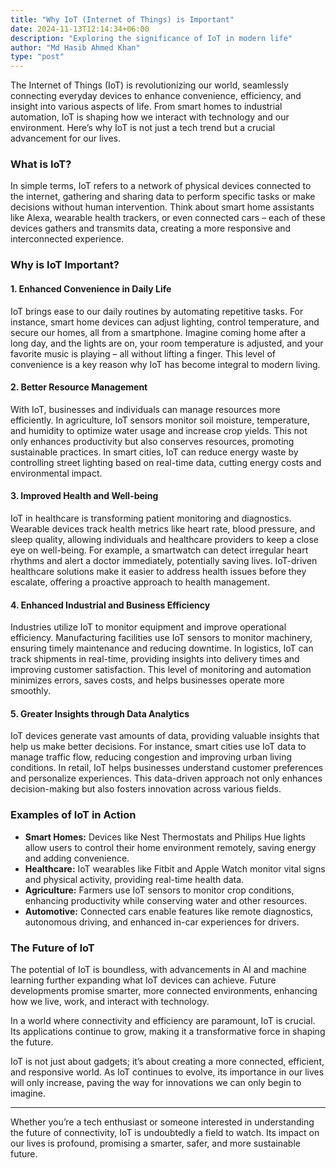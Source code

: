 ```yaml
---
title: "Why IoT (Internet of Things) is Important"
date: 2024-11-13T12:14:34+06:00
description: "Exploring the significance of IoT in modern life"
author: "Md Hasib Ahmed Khan"
type: "post"
---
```


The Internet of Things (IoT) is revolutionizing our world, seamlessly connecting everyday devices to enhance convenience, efficiency, and insight into various aspects of life. From smart homes to industrial automation, IoT is shaping how we interact with technology and our environment. Here’s why IoT is not just a tech trend but a crucial advancement for our lives.

### What is IoT?

In simple terms, IoT refers to a network of physical devices connected to the internet, gathering and sharing data to perform specific tasks or make decisions without human intervention. Think about smart home assistants like Alexa, wearable health trackers, or even connected cars – each of these devices gathers and transmits data, creating a more responsive and interconnected experience.

### Why is IoT Important?

#### 1. **Enhanced Convenience in Daily Life**

IoT brings ease to our daily routines by automating repetitive tasks. For instance, smart home devices can adjust lighting, control temperature, and secure our homes, all from a smartphone. Imagine coming home after a long day, and the lights are on, your room temperature is adjusted, and your favorite music is playing – all without lifting a finger. This level of convenience is a key reason why IoT has become integral to modern living.

#### 2. **Better Resource Management**

With IoT, businesses and individuals can manage resources more efficiently. In agriculture, IoT sensors monitor soil moisture, temperature, and humidity to optimize water usage and increase crop yields. This not only enhances productivity but also conserves resources, promoting sustainable practices. In smart cities, IoT can reduce energy waste by controlling street lighting based on real-time data, cutting energy costs and environmental impact.

#### 3. **Improved Health and Well-being**

IoT in healthcare is transforming patient monitoring and diagnostics. Wearable devices track health metrics like heart rate, blood pressure, and sleep quality, allowing individuals and healthcare providers to keep a close eye on well-being. For example, a smartwatch can detect irregular heart rhythms and alert a doctor immediately, potentially saving lives. IoT-driven healthcare solutions make it easier to address health issues before they escalate, offering a proactive approach to health management.

#### 4. **Enhanced Industrial and Business Efficiency**

Industries utilize IoT to monitor equipment and improve operational efficiency. Manufacturing facilities use IoT sensors to monitor machinery, ensuring timely maintenance and reducing downtime. In logistics, IoT can track shipments in real-time, providing insights into delivery times and improving customer satisfaction. This level of monitoring and automation minimizes errors, saves costs, and helps businesses operate more smoothly.

#### 5. **Greater Insights through Data Analytics**

IoT devices generate vast amounts of data, providing valuable insights that help us make better decisions. For instance, smart cities use IoT data to manage traffic flow, reducing congestion and improving urban living conditions. In retail, IoT helps businesses understand customer preferences and personalize experiences. This data-driven approach not only enhances decision-making but also fosters innovation across various fields.

### Examples of IoT in Action

- **Smart Homes:** Devices like Nest Thermostats and Philips Hue lights allow users to control their home environment remotely, saving energy and adding convenience.
- **Healthcare:** IoT wearables like Fitbit and Apple Watch monitor vital signs and physical activity, providing real-time health data.
- **Agriculture:** Farmers use IoT sensors to monitor crop conditions, enhancing productivity while conserving water and other resources.
- **Automotive:** Connected cars enable features like remote diagnostics, autonomous driving, and enhanced in-car experiences for drivers.

### The Future of IoT

The potential of IoT is boundless, with advancements in AI and machine learning further expanding what IoT devices can achieve. Future developments promise smarter, more connected environments, enhancing how we live, work, and interact with technology.

In a world where connectivity and efficiency are paramount, IoT is crucial. Its applications continue to grow, making it a transformative force in shaping the future.

IoT is not just about gadgets; it’s about creating a more connected, efficient, and responsive world. As IoT continues to evolve, its importance in our lives will only increase, paving the way for innovations we can only begin to imagine.

---

Whether you’re a tech enthusiast or someone interested in understanding the future of connectivity, IoT is undoubtedly a field to watch. Its impact on our lives is profound, promising a smarter, safer, and more sustainable future.
